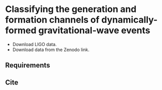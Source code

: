 # Classifying the generation and formation channels of dynamically-formed gravitational-wave events



- Download LIGO data.
- Download data from the Zenodo link.


## Requirements

## Cite
